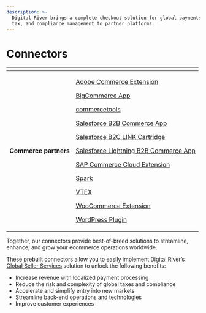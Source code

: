 ```yaml
---
description: >-
  Digital River brings a complete checkout solution for global payments, fraud,
  tax, and compliance management to partner platforms.
---
```


# Connectors

<table data-view="cards"><thead><tr><th></th><th></th></tr></thead><tbody><tr><td><strong>Commerce partners</strong></td><td><p><a href="https://docs.digitalriver.com/magento/">Adobe Commerce Extension</a> </p><p><a href="https://app.gitbook.com/o/-LqC_Nsz4Z-JxICCsFw3/s/-MYQsO02eKz9DuHs39Wm-887967055/">BigCommerce App</a></p><p><a href="https://app.gitbook.com/o/-LqC_Nsz4Z-JxICCsFw3/s/yBSO2sVn9zEM4eTT5MRI/">commercetools</a></p><p><a href="https://app.gitbook.com/s/XjCJUJR1jMyLbUs661Yx/">Salesforce B2B Commerce App</a></p><p><a href="https://docs.digitalriver.com/salesforce-b2c/v/salesforce-b2c-link-cartridge/">Salesforce B2C LINK Cartridge</a></p><p><a href="https://docs.digitalriver.com/salesforce-lightning/v/master/">Salesforce Lightning B2B Commerce App</a></p><p><a href="https://app.gitbook.com/s/-MQDWZrA5u5Oi24qgdfq-887967055/">SAP Commerce Cloud Extension</a></p><p><a href="https://app.gitbook.com/o/-LqC_Nsz4Z-JxICCsFw3/s/-MXX7HTKFe3WOFAo673w/">Spark </a></p><p><a href="https://app.gitbook.com/s/GXVou2nkbx4AC9GlhHbq/">VTEX</a></p><p><a href="https://app.gitbook.com/s/-MYBLJ55uxN93mFkHb7q-887967055/">WooCommerce Extension</a></p><p><a href="https://app.gitbook.com/s/-MNZuVwR-ODL60g1Zfzy-887967055/">WordPress Plugin</a> </p></td></tr></tbody></table>

Together, our connectors provide best-of-breed solutions to streamline, enhance, and grow your ecommerce operations worldwide.

These prebuilt connectors allow you to easily implement Digital River’s [Global Seller Services](https://www.digitalriver.com/global-seller-services/) solution to unlock the following benefits:

* Increase revenue with localized payment processing&#x20;
* Reduce the risk and complexity of global taxes and compliance&#x20;
* Accelerate and simplify entry into new markets&#x20;
* Streamline back-end operations and technologies&#x20;
* Improve customer experiences
